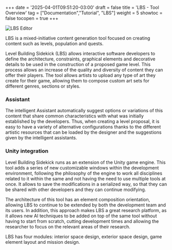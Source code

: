 +++
date = '2025-04-01T09:51:20-03:00'
draft = false
title = 'LBS - Tool Overview'
tag = ["Documentation","Tutorial", "LBS"]
weight = 5
showtoc = false
tocopen = true
+++


![LBS Editor](/images/lbs/lbs_2025.png)

LBS is a mixed-initiative content generation tool focused on creating content such as levels, population and quests.

Level Building Sidekick (LBS) allows interactive software developers to define the architecture, constraints, graphical elements and decorative details to be used in the construction of a proposed game level. This process allows an increase of the quality and diversity of content they can offer their players. The tool allows artists to upload any type of art they create for their game, allowing them to compose custom art sets for different genres, sections or styles. 

### Assistant

The intelligent Assistant automatically suggest options or variations of this content that share common characteristics with what was initially established by the developers. Thus, when creating a level proposal, it is easy to have a variety of alternative configurations thanks to the different artistic resources that can be loaded by the designer and the suggestions given by the intelligent assistants.

### Unity integration

Level Building Sidekick runs as an extension of the Unity game engine. This tool adds a series of new customizable windows within the development environment, following the philosophy of the engine to work all disciplines related to it within the same and not having the need to use multiple tools at once. It allows to save the modifications in a serialized way, so that they can be shared with other developers and they can continue modifying.



The architecture of this tool has an element composition orientation, allowing LBS to continue to be extended by both the development team and its users. In addition, this approach makes LBS a great research platform, as it allows new AI techniques to be added on top of the same tool without having to start from scratch, cutting development times and allowing the researcher to focus on the relevant areas of their research.


LBS has four modules: interior space design, exterior space design, game element layout and mission design.